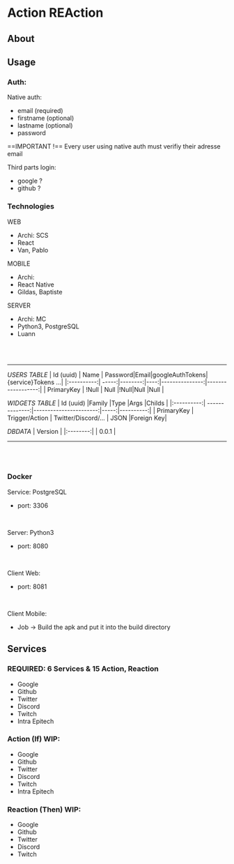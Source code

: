 
# Action REAction

  

## About

## Usage

### Auth:

  

Native auth:
- email (required)
- firstname (optional)
- lastname (optional)
- password

==IMPORTANT !== Every user using native auth must verifiy their adresse email
<br>

Third parts login:
- google ?
- github ?

  

### Technologies

 WEB
- Archi: SCS
- React
- Van, Pablo

 MOBILE
- Archi: 
- React Native
- Gildas, Baptiste

 SERVER
- Archi: MC
- Python3, PostgreSQL
- Luann


<br><br>

---

*USERS TABLE*
| Id (uuid)  |  Name | Password|Email|googleAuthTokens|{service}Tokens ...|
|:----------:| -----:|--------:|----:|---------------:|------------------:|
| PrimaryKey | !Null |  Null   |!Null|Null            |Null               |
<br>

*WIDGETS TABLE*
| Id (uuid)  |Family          |Type                    |Args  |Childs     |
|:----------:| --------------:|-----------------------:|-----:|----------:|
| PrimaryKey | Trigger/Action |  Twitter/Discord/...   | JSON |Foreign Key|
<br>

*DBDATA*
| Version  |
|:--------:|
| 0.0.1    |

---
<br><br>

### Docker

  

Service: PostgreSQL
- port: 3306
<br>

Server: Python3
- port: 8080
<br>

Client Web:
- port: 8081
<br>

Client Mobile:
- Job -> Build the apk and put it into the build directory

  

## Services

  

### REQUIRED: 6 Services & 15 Action, Reaction

- Google
- Github
- Twitter
- Discord
- Twitch
- Intra Epitech

### Action (If) WIP:

- Google
- Github
- Twitter
- Discord
- Twitch
- Intra Epitech
  
### Reaction (Then) WIP:

- Google
- Github
- Twitter
- Discord
- Twitch
